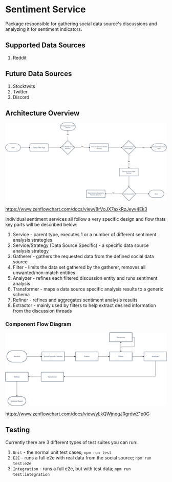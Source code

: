 # Sentiment Service

Package responsible for gathering social data source's discussions and analyzing it for sentiment indicators.

## Supported Data Sources

1. Reddit

## Future Data Sources

1. Stocktwits
2. Twitter
3. Discord

## Architecture Overview

![Overall Flow Diagram](./documentation/Generic%20Sentiment%20Process.png)

https://www.zenflowchart.com/docs/view/8rVoJX7axkRzJeyv4Ek3


Individual sentiment services all follow a very specific design and flow thats key parts will be described below:

1. Service - parent type, executes 1 or a number of different sentiment analysis strategies
2. Service/Strategy (Data Source Specific) - a specific data source analysis strategy
3. Gatherer - gathers the requested data from the defined social data source
4. Filter - limits the data set gathered by the gatherer, removes all unwanted/non-match entities
5. Analyzer - refines each filtered discussion entity and runs sentiment analysis
6. Transformer - maps a data source specific analysis results to a generic schema
7. Refiner - refines and aggregates sentiment analysis results
8. Extractor - mainly used by filters to help extract desired information from the discussion threads

### Component Flow Diagram

![Component Flow Diagram](./documentation/Component%20Flow.png)

https://www.zenflowchart.com/docs/view/yLkQWjnegJRgrdwZ1p0G

## Testing

Currently there are 3 different types of test suites you can run:

1. `Unit` - the normal unit test cases; `npm run test`
2. `E2E` - runs a full e2e with real data from the social source; `npm run test:e2e`
3. `Integration` - runs a full e2e, but with test data; `npm run test:integration`
